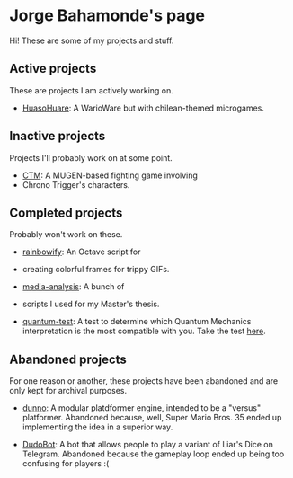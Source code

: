 # Jorge Bahamonde's page

Hi! These are some of my projects and stuff.

## Active projects

These are projects I am actively working on.

* [HuasoHuare](https://jbahamon.github.io/HuasoWare): A WarioWare but with
chilean-themed microgames.

## Inactive projects

Projects I'll probably work on at some point. 

* [CTM](https://jbahamon.github.io/CTM): A MUGEN-based fighting game involving
* Chrono Trigger's characters.

## Completed projects

Probably won't work on these.

* [rainbowify](https://github.com/jbahamon/rainbowify): An Octave script for
* creating colorful frames for trippy GIFs.

* [media-analysis](https://github.com/jbahamon/media-analysis): A bunch of
* scripts I used for my Master's thesis.

* [quantum-test](https://github.com/jbahamon/quantum-test): A test to determine
which Quantum Mechanics interpretation is the most compatible with you. Take the
test [here](https://jbahamon.github.io/quantum-test/index.html).

## Abandoned projects

For one reason or another, these projects have been abandoned and are only kept
for archival purposes.

* [dunno](): A modular platdformer engine, intended to be a "versus" platformer. 
Abandoned because, well, Super Mario Bros. 35 ended up implementing the idea in
a superior way.

* [DudoBot](https://github.com/jbahamon/dudo-bot): A bot that allows people to
play a variant of Liar's Dice on Telegram. Abandoned because the gameplay loop
ended up being too confusing for players :(
  

